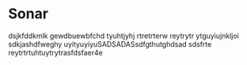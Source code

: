 # Sonar
dsjkfddkmlk
gewdbuewbfchd
tyuhtjyhj
rtretrterw
reytrytr
ytguyiujnkljoi
sdkjashdfweghy
uyityuyiyuSADSADASsdfgthutghdsad
sdsfrte
reytrtrtuhtuytrytrasfdsfaer4e
